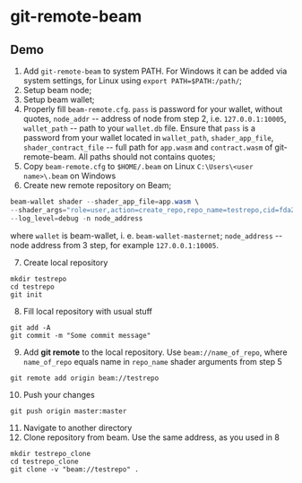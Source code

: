 # git-remote-beam

## Demo
1. Add `git-remote-beam` to system PATH. For Windows it can be added via system settings, for Linux using `export PATH=$PATH:/path/`;
2. Setup beam node;
3. Setup beam wallet;
4. Properly fill `beam-remote.cfg`. `pass` is password for your wallet, without quotes, `node_addr` -- address of node from step 2, i.e. `127.0.0.1:10005`, `wallet_path` -- path to your `wallet.db` file. Ensure that `pass` is a password from your wallet located in `wallet_path`, `shader_app_file`, `shader_contract_file` -- full path for `app.wasm` and `contract.wasm` of git-remote-beam. All paths should not contains quotes;
5. Copy `beam-remote.cfg` to `$HOME/.beam` on Linux `C:\Users\<user name>\.beam` on Windows
6. Create new remote repository on Beam;
```powershell
beam-wallet shader --shader_app_file=app.wasm \
--shader_args="role=user,action=create_repo,repo_name=testrepo,cid=fda210a4af51fdd2ce1d2a1c0307734ce6fef30b3eec4c04c4d7494041f2dd10" \
--log_level=debug -n node_address
```
where `wallet` is beam-wallet, i. e. `beam-wallet-masternet`; `node_address` -- node address from 3 step, for example `127.0.0.1:10005`.

7. Create local repository
```
mkdir testrepo
cd testrepo
git init
```
8. Fill local repository with usual stuff
```
git add -A
git commit -m "Some commit message"
```
9. Add __git remote__ to the local repository. Use `beam://name_of_repo`, where `name_of_repo` equals name in `repo_name` shader arguments from step 5
```
git remote add origin beam://testrepo
```
10. Push your changes
```
git push origin master:master
```
11. Navigate to another directory
12. Clone repository from beam. Use the same address, as you used in 8
```
mkdir testrepo_clone
cd testrepo_clone
git clone -v "beam://testrepo" .
```
